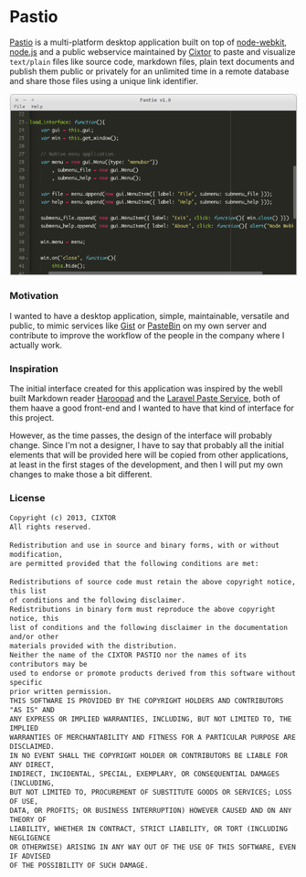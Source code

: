 # Pastio

[Pastio](http://www.cixtor.com/pastio) is a multi-platform desktop application built on top of [node-webkit](https://github.com/rogerwang/node-webkit), [node.js](http://nodejs.org/) and a public webservice maintained by [Cixtor](http://www.cixtor.com/) to paste and visualize `text/plain` files like source code, markdown files, plain text documents and publish them public or privately for an unlimited time in a remote database and share those files using a unique link identifier.

![Pastio Screenshot](screenshot.png)

### Motivation

I wanted to have a desktop application, simple, maintainable, versatile and public, to mimic services like [Gist](https://gist.github.com/) or [PasteBin](http://pastebin.com/) on my own server and contribute to improve the workflow of the people in the company where I actually work.

### Inspiration

The initial interface created for this application was inspired by the webll built Markdown reader [Haroopad](https://github.com/rhiokim/haroopad) and the [Laravel Paste Service](http://paste.laravel.com/), both of them haave a good front-end and I wanted to have that kind of interface for this project.

However, as the time passes, the design of the interface will probably change. Since I'm not a designer, I have to say that probably all the initial elements that will be provided here will be copied from other applications, at least in the first stages of the development, and then I will put my own changes to make those a bit different.

### License

```text
Copyright (c) 2013, CIXTOR
All rights reserved.

Redistribution and use in source and binary forms, with or without modification,
are permitted provided that the following conditions are met:

Redistributions of source code must retain the above copyright notice, this list
of conditions and the following disclaimer.
Redistributions in binary form must reproduce the above copyright notice, this
list of conditions and the following disclaimer in the documentation and/or other
materials provided with the distribution.
Neither the name of the CIXTOR PASTIO nor the names of its contributors may be
used to endorse or promote products derived from this software without specific
prior written permission.
THIS SOFTWARE IS PROVIDED BY THE COPYRIGHT HOLDERS AND CONTRIBUTORS "AS IS" AND
ANY EXPRESS OR IMPLIED WARRANTIES, INCLUDING, BUT NOT LIMITED TO, THE IMPLIED
WARRANTIES OF MERCHANTABILITY AND FITNESS FOR A PARTICULAR PURPOSE ARE DISCLAIMED.
IN NO EVENT SHALL THE COPYRIGHT HOLDER OR CONTRIBUTORS BE LIABLE FOR ANY DIRECT,
INDIRECT, INCIDENTAL, SPECIAL, EXEMPLARY, OR CONSEQUENTIAL DAMAGES (INCLUDING,
BUT NOT LIMITED TO, PROCUREMENT OF SUBSTITUTE GOODS OR SERVICES; LOSS OF USE,
DATA, OR PROFITS; OR BUSINESS INTERRUPTION) HOWEVER CAUSED AND ON ANY THEORY OF
LIABILITY, WHETHER IN CONTRACT, STRICT LIABILITY, OR TORT (INCLUDING NEGLIGENCE
OR OTHERWISE) ARISING IN ANY WAY OUT OF THE USE OF THIS SOFTWARE, EVEN IF ADVISED
OF THE POSSIBILITY OF SUCH DAMAGE.
```